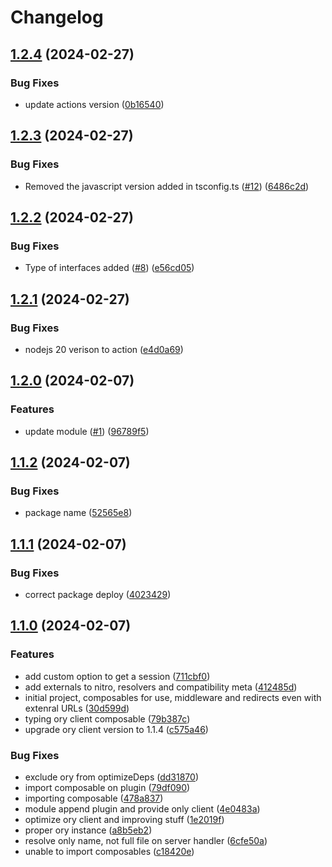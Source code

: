 # Changelog

## [1.2.4](https://github.com/rem-tools/nuxt-ory/compare/nuxt-ory-v1.2.3...nuxt-ory-v1.2.4) (2024-02-27)


### Bug Fixes

* update actions version ([0b16540](https://github.com/rem-tools/nuxt-ory/commit/0b165409876de32e686ef44d4344f3793618e6f0))

## [1.2.3](https://github.com/rem-tools/nuxt-ory/compare/nuxt-ory-v1.2.2...nuxt-ory-v1.2.3) (2024-02-27)


### Bug Fixes

* Removed the javascript version added in tsconfig.ts ([#12](https://github.com/rem-tools/nuxt-ory/issues/12)) ([6486c2d](https://github.com/rem-tools/nuxt-ory/commit/6486c2d0f281435d8053f4c818ddb83acb1148ed))

## [1.2.2](https://github.com/rem-tools/nuxt-ory/compare/nuxt-ory-v1.2.1...nuxt-ory-v1.2.2) (2024-02-27)


### Bug Fixes

* Type of interfaces added ([#8](https://github.com/rem-tools/nuxt-ory/issues/8)) ([e56cd05](https://github.com/rem-tools/nuxt-ory/commit/e56cd05f1b497d2b8715a61a6c380005b6e67d5f))

## [1.2.1](https://github.com/rem-tools/nuxt-ory/compare/nuxt-ory-v1.2.0...nuxt-ory-v1.2.1) (2024-02-27)


### Bug Fixes

* nodejs 20 verison to action ([e4d0a69](https://github.com/rem-tools/nuxt-ory/commit/e4d0a69b7485a501ef013c777f3afc4fa3ed41d9))

## [1.2.0](https://github.com/rem-tools/nuxt-ory/compare/nuxt-ory-v1.1.2...nuxt-ory-v1.2.0) (2024-02-07)


### Features

* update module  ([#1](https://github.com/rem-tools/nuxt-ory/issues/1)) ([96789f5](https://github.com/rem-tools/nuxt-ory/commit/96789f5b084bfa25af83cf2fea93d45d027c06e6))

## [1.1.2](https://github.com/rem-tools/nuxt-ory/compare/nuxt-ory-v1.1.1...nuxt-ory-v1.1.2) (2024-02-07)


### Bug Fixes

* package name ([52565e8](https://github.com/rem-tools/nuxt-ory/commit/52565e8c6fcab3281459a19a9aff325e845e076a))

## [1.1.1](https://github.com/rem-tools/nuxt-ory/compare/nuxt-ory-v1.1.0...nuxt-ory-v1.1.1) (2024-02-07)


### Bug Fixes

* correct package deploy ([4023429](https://github.com/rem-tools/nuxt-ory/commit/402342954bacbe85bae1865bb540de23580d71c7))

## [1.1.0](https://github.com/rem-tools/nuxt-ory/compare/nuxt-ory-v1.0.0...nuxt-ory-v1.1.0) (2024-02-07)


### Features

* add custom option to get a session ([711cbf0](https://github.com/rem-tools/nuxt-ory/commit/711cbf08d36c1210b7decd8739fcfdc5e3094836))
* add externals to nitro, resolvers and compatibility meta ([412485d](https://github.com/rem-tools/nuxt-ory/commit/412485dc0ee6c34d38b1c189703326ba03a71494))
* initial project, composables for use, middleware and redirects even with extenral URLs ([30d599d](https://github.com/rem-tools/nuxt-ory/commit/30d599d5ae1e4e7463ccd9e23949604746821581))
* typing ory client composable ([79b387c](https://github.com/rem-tools/nuxt-ory/commit/79b387c531c54a0c176adeed36ff23c6c7867d3b))
* upgrade ory client version to 1.1.4 ([c575a46](https://github.com/rem-tools/nuxt-ory/commit/c575a4698bc3a43dbc28be30d9382c46f83d0e53))


### Bug Fixes

* exclude ory from optimizeDeps ([dd31870](https://github.com/rem-tools/nuxt-ory/commit/dd31870f3e7e4ddabefb4b2385dda95dc661ff87))
* import composable on plugin ([79df090](https://github.com/rem-tools/nuxt-ory/commit/79df090c110109b93ad4c09df71f84dd92e0cfb7))
* importing composable ([478a837](https://github.com/rem-tools/nuxt-ory/commit/478a8379f4857e98698eab43a412b9062d4ecb9c))
* module append plugin and provide only client ([4e0483a](https://github.com/rem-tools/nuxt-ory/commit/4e0483acff36578b83b54253e885a2f6e30b374b))
* optimize ory client and improving stuff ([1e2019f](https://github.com/rem-tools/nuxt-ory/commit/1e2019fd997544703cdd7ab1cb03a33387a1fca2))
* proper ory instance ([a8b5eb2](https://github.com/rem-tools/nuxt-ory/commit/a8b5eb2e8075d6dc4df0f7132ea1467d30eb9f68))
* resolve only name, not full file on server handler ([6cfe50a](https://github.com/rem-tools/nuxt-ory/commit/6cfe50abb8afe476d3d32bd45fb8587243e48f9d))
* unable to import composables ([c18420e](https://github.com/rem-tools/nuxt-ory/commit/c18420eca4ddcbd9d72d976d536e69184714617a))
